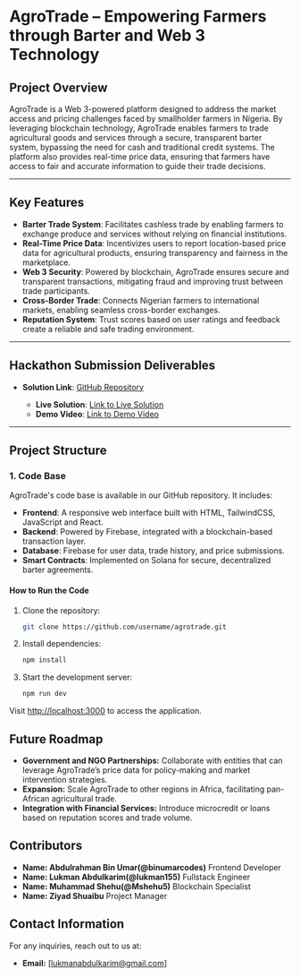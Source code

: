 # **AgroTrade – Empowering Farmers through Barter and Web 3 Technology**

## **Project Overview**

AgroTrade is a Web 3-powered platform designed to address the market access and pricing challenges faced by smallholder farmers in Nigeria. By leveraging blockchain technology, AgroTrade enables farmers to trade agricultural goods and services through a secure, transparent barter system, bypassing the need for cash and traditional credit systems. The platform also provides real-time price data, ensuring that farmers have access to fair and accurate information to guide their trade decisions.

---

## **Key Features**

- **Barter Trade System**: Facilitates cashless trade by enabling farmers to exchange produce and services without relying on financial institutions.
- **Real-Time Price Data**: Incentivizes users to report location-based price data for agricultural products, ensuring transparency and fairness in the marketplace.
- **Web 3 Security**: Powered by blockchain, AgroTrade ensures secure and transparent transactions, mitigating fraud and improving trust between trade participants.
- **Cross-Border Trade**: Connects Nigerian farmers to international markets, enabling seamless cross-border exchanges.
- **Reputation System**: Trust scores based on user ratings and feedback create a reliable and safe trading environment.

---

## **Hackathon Submission Deliverables**

- **Solution Link**: [GitHub Repository](https://github.com/lukman155/agrotrade)

  - **Live Solution**: [Link to Live Solution](https://agrotrade-mocha.vercel.app)
  - **Demo Video**: [Link to Demo Video](#)

---

## **Project Structure**

### **1. Code Base**

AgroTrade's code base is available in our GitHub repository. It includes:

- **Frontend**: A responsive web interface built with HTML, TailwindCSS, JavaScript and React.
- **Backend**: Powered by Firebase, integrated with a blockchain-based transaction layer.
- **Database**: Firebase for user data, trade history, and price submissions.
- **Smart Contracts**: Implemented on Solana for secure, decentralized barter agreements.

#### **How to Run the Code**

1. Clone the repository:

   ```bash
   git clone https://github.com/username/agrotrade.git
   ```

2. Install dependencies:

    ```bash
    npm install
    ```

3. Start the development server:

    ```bash
    npm run dev
    ```

Visit <http://localhost:3000> to access the application.

## Future Roadmap

- **Government and NGO Partnerships:** Collaborate with entities that can leverage AgroTrade’s price data for policy-making and market intervention strategies.
- **Expansion:** Scale AgroTrade to other regions in Africa, facilitating pan-African agricultural trade.
- **Integration with Financial Services:** Introduce microcredit or loans based on reputation scores and trade volume.

## Contributors

- **Name: Abdulrahman Bin Umar(@binumarcodes)** Frontend Developer
- **Name: Lukman Abdulkarim(@lukman155)** Fullstack Engineer
- **Name: Muhammad Shehu(@Mshehu5)** Blockchain Specialist
- **Name: Ziyad Shuaibu** Project Manager

## Contact Information

For any inquiries, reach out to us at:

- **Email:** [lukmanabdulkarim@gmail.com]
